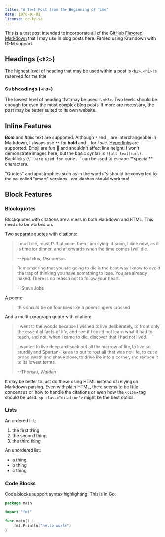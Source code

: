 ```yaml
---
title: "A Test Post from the Beginning of Time"
date: 1970-01-01
license: cc-by-sa
---
```


This is a test post intended to incorporate all of the [GitHub Flavored Markdown](https://guides.github.com/pdfs/markdown-cheatsheet-online.pdf) that I may use in blog posts here. Parsed using Kramdown with GFM support.

## Headings (`<h2>`)

The highest level of heading that may be used within a post is `<h2>`. `<h1>` is reserved for the title. 

### Subheadings (`<h3>`)

The lowest level of heading that may be used is `<h3>`. Two levels should be enough for even the most complex blog posts. If more are necessary, the post may be better suited to its own website. 

## Inline Features

**Bold** and _Italic_ text are supported. Although `*` and `_` are interchangeable in Markdown, I always use `**` for **bold** and `_` for _italic_. [Hyperlinks](https://mikecamilleri.com) are supported. Emoji are fun 🤪 and shouldn't affect line height! I won't demonstrate images here, but the basic syntax is `![alt text](url)`. Backticks (`\``)are used for `code`. `\` can be used to escape \*\*special\*\* characters. 

"Quotes" and apostrophies such as in the word _it's_ should be converted to the so-called "smart" versions--em-dashes should work too!

## Block Features

### Blockquotes

Blockquotes with citations are a mess in both Markdown and HTML. This needs to be worked on. 

Two separate quotes with citations:

> I must die, must I? If at once, then I am dying: if soon, I dine now, as it is time for dinner, and afterwards when the time comes I will die. 
> 
> --Epictetus, _Discourses_

> Remembering that you are going to die is the best way I know to avoid the trap of thinking you have something to lose. You are already naked. There is no reason not to follow your heart.
> 
> --Steve Jobs

A poem:

> this should be
> on four lines
> like a poem
> fingers crossed

And a multi-paragraph quote with citation:

>I went to the woods because I wished to live deliberately, to front only the essential facts of life, and see if I could not learn what it had to teach, and not, when I came to die, discover that I had not lived.
>
> I wanted to live deep and suck out all the marrow of life, to live so sturdily and Spartan-like as to put to rout all that was not life, to cut a broad swath and shave close, to drive life into a corner, and reduce it to its lowest terms.
>
> --Thoreau, _Walden_

It may be better to just do these using HTML instead of relying on Markdown parsing. Even with plain HTML, there seems to be little concensus on how to handle the citations or even how the `<cite>` tag should be used. `<p class="citation">` might be the best option. 

### Lists

An ordered list:

1. the first thing
2. the second thing
3. the third thing

An unordered list:

- a thing
- b thing
- c thing

### Code Blocks

Code blocks support syntax highlighting. This is in Go:

```go
package main

import "fmt"

func main() {
    fmt.Println("hello world")
}
```
